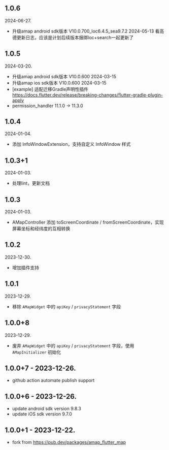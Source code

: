 ## 1.0.6
2024-06-27.
* 升级amap android sdk版本 V10.0.700_loc6.4.5_sea9.7.2 2024-05-13 看高德更新日志，应该是计划后续版本捆绑loc+search一起更新了

## 1.0.5
2024-03-20.
* 升级amap android sdk版本 V10.0.600 2024-03-15
* 升级amap ios sdk版本 V10.0.600 2024-03-15
* [example] 适配迁移Gradle声明性插件 https://docs.flutter.dev/release/breaking-changes/flutter-gradle-plugin-apply
* permission_handler 11.1.0 -> 11.3.0

## 1.0.4
2024-01-04.
* 添加 InfoWindowExtension，支持自定义 InfoWindow 样式

## 1.0.3+1
2024-01-03.
* 处理lint，更新文档

## 1.0.3
2024-01-03.
* AMapController 添加 toScreenCoordinate / fromScreenCoordinate，实现屏幕坐标和经纬度的互相转换

## 1.0.2
2023-12-30.
* 增加插件支持

## 1.0.1
2023-12-29.
* 移除 `AMapWidget` 中的 `apiKey` / `privacyStatement` 字段

## 1.0.0+8
2023-12-29.
* 废弃 `AMapWidget` 中的 `apiKey` / `privacyStatement` 字段，使用 `AMapInitializer` 初始化

## 1.0.0+7 - 2023-12-26.
* github action automate publish support

## 1.0.0+6 - 2023-12-26.
* update android sdk version 9.8.3
* update iOS sdk version 9.7.0 

## 1.0.0+1 - 2023-12-22.
* fork from https://pub.dev/packages/amap_flutter_map